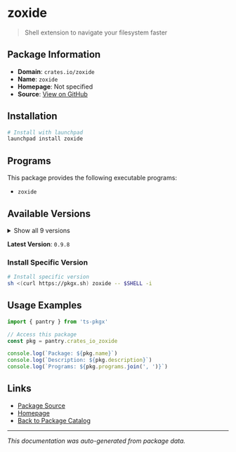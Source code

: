 # zoxide

> Shell extension to navigate your filesystem faster

## Package Information

- **Domain**: `crates.io/zoxide`
- **Name**: `zoxide`
- **Homepage**: Not specified
- **Source**: [View on GitHub](https://github.com/pkgxdev/pantry/tree/main/projects/crates.io/zoxide/package.yml)

## Installation

```bash
# Install with launchpad
launchpad install zoxide
```

## Programs

This package provides the following executable programs:

- `zoxide`

## Available Versions

<details>
<summary>Show all 9 versions</summary>

- `0.9.8`, `0.9.7`, `0.9.6`, `0.9.5`, `0.9.4`
- `0.9.3`, `0.9.2`, `0.9.1`, `0.9.0`

</details>

**Latest Version**: `0.9.8`

### Install Specific Version

```bash
# Install specific version
sh <(curl https://pkgx.sh) zoxide -- $SHELL -i
```

## Usage Examples

```typescript
import { pantry } from 'ts-pkgx'

// Access this package
const pkg = pantry.crates_io_zoxide

console.log(`Package: ${pkg.name}`)
console.log(`Description: ${pkg.description}`)
console.log(`Programs: ${pkg.programs.join(', ')}`)
```

## Links

- [Package Source](https://github.com/pkgxdev/pantry/tree/main/projects/crates.io/zoxide/package.yml)
- [Homepage](#)
- [Back to Package Catalog](../package-catalog.md)

---

*This documentation was auto-generated from package data.*
